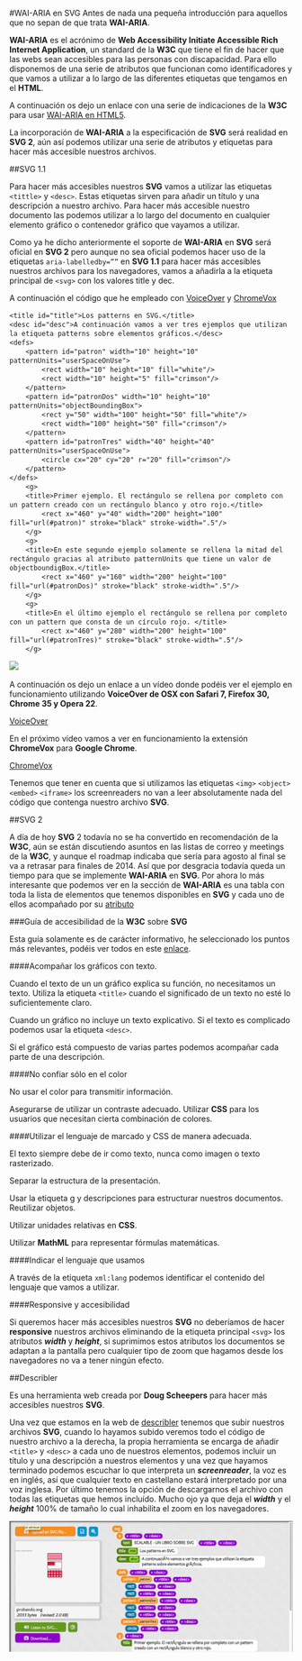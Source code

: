 #WAI-ARIA en SVG
Antes de nada una pequeña introducción para aquellos que no sepan de que trata **WAI-ARIA**.

**WAI-ARIA** es el acrónimo de **Web Accessibility Initiate Accessible Rich Internet Application**, un standard de la **W3C** que tiene el fin de hacer que las webs sean accesibles para las personas con discapacidad. Para ello disponemos de una serie de atributos que funcionan como identificadores y que vamos a utilizar a lo largo de las diferentes etiquetas que tengamos en el **HTML**.

A continuación os dejo un enlace con una serie de indicaciones de la **W3C** para usar [WAI-ARIA en HTML5](http://www.w3.org/TR/2013/WD-aria-in-html-20131003/).

La incorporación de **WAI-ARIA** a la especificación de **SVG** será realidad en **SVG 2**, aún así podemos utilizar una serie de atributos y etiquetas para hacer más accesible nuestros archivos.

##SVG 1.1

Para hacer más accesibles nuestros **SVG** vamos a utilizar las etiquetas `<tittle>` y `<desc>`. Estas etiquetas sirven para añadir un título y una descripción a nuestro archivo. Para hacer más accesible nuestro documento las podemos utilizar a lo largo del documento en cualquier elemento gráfico o contenedor gráfico que vayamos a utilizar.

Como ya he dicho anteriormente el soporte de **WAI-ARIA** en **SVG** será oficial en **SVG 2** pero aunque no sea oficial podemos hacer uso de la etiquetas `aria-labelledby=””` en **SVG 1.1** para hacer más accesibles nuestros archivos para los navegadores, vamos a añadirla a la etiqueta principal de `<svg>` con los valores title y dec.

A continuación el código que he empleado con [VoiceOver](https://www.apple.com/es/accessibility/osx/voiceover/) y [ChromeVox](http://www.chromevox.com/)


~~~~~~~
<title id="title">Los patterns en SVG.</title>
<desc id="desc">A continuación vamos a ver tres ejemplos que utilizan la etiqueta patterns sobre elementos gráficos.</desc>
<defs>
	<pattern id="patron" width="10" height="10" patternUnits="userSpaceOnUse">
		<rect width="10" height="10" fill="white"/>
		<rect width="10" height="5" fill="crimson"/>
	</pattern>
	<pattern id="patronDos" width="10" height="10" patternUnits="objectBoundingBox">
		<rect y="50" width="100" height="50" fill="white"/>
		<rect width="100" height="50" fill="crimson"/>
	</pattern>
	<pattern id="patronTres" width="40" height="40" patternUnits="userSpaceOnUse">
		<circle cx="20" cy="20" r="20" fill="crimson"/>
	</pattern>
</defs>
	<g>
	<title>Primer ejemplo. El rectángulo se rellena por completo con un pattern creado con un rectángulo blanco y otro rojo.</title>
		<rect x="460" y="40" width="200" height="100" fill="url(#patron)" stroke="black" stroke-width=".5"/>
    </g>
	<g>
	<title>En este segundo ejemplo solamente se rellena la mitad del rectángulo gracias al atributo patternUnits que tiene un valor de objectboundigBox.</title>
		<rect x="460" y="160" width="200" height="100" fill="url(#patronDos)" stroke="black" stroke-width=".5"/>
	</g>
	<g>
	<title>En el último ejemplo el rectángulo se rellena por completo con un pattern que consta de un círculo rojo. </title>
		<rect x="460" y="280" width="200" height="100" fill="url(#patronTres)" stroke="black" stroke-width=".5"/>
	</g>
~~~~~~~
[![](https://github.com/jorgeatgu/scalable/blob/master/https://github.com/jorgeatgu/scalable/blob/master/images/logo-codepen.jpg)](http://codepen.io/jorgeatgu/details/IKrGu/)

A continuación os dejo un enlace a un vídeo donde podéis ver el ejemplo en funcionamiento utilizando **VoiceOver de OSX con Safari 7, Firefox 30, Chrome 35 y Opera 22**.

[VoiceOver](http://vimeo.com/jorgeatgu/scalable-voiceover-wai-aria)

En el próximo vídeo vamos a ver en funcionamiento la extensión **ChromeVox** para **Google Chrome**.

[ChromeVox](http://vimeo.com/jorgeatgu/scalable-chrome-vox)

Tenemos que tener en cuenta que si utilizamos las etiquetas `<img>` `<object>` `<embed>` `<iframe>` los screenreaders no van a leer absolutamente nada del código que contenga nuestro archivo **SVG**.


##SVG 2

A día de hoy **SVG** 2 todavía no se ha convertido en recomendación de la **W3C**, aún se están discutiendo asuntos en las listas de correo y meetings de la **W3C**, y aunque el roadmap indicaba que sería para agosto al final se va a retrasar para finales de 2014. Así que por desgracia todavía queda un tiempo para que se implemente **WAI-ARIA** en **SVG**. Por ahora lo más interesante que podemos ver en la sección de **WAI-ARIA** es una tabla con toda la lista de elementos que tenemos disponibles en **SVG** y cada uno de ellos acompañado por su [atributo](https://svgwg.org/svg2-draft/struct.html#WAIARIAAttributes)

###Guía de accesibilidad de la **W3C** sobre **SVG**

Esta guía solamente es de carácter informativo, he seleccionado los puntos más relevantes, podéis ver todos en este [enlace](http://www.w3.org/TR/SVG/access.html).

####Acompañar los gráficos con texto.

Cuando el texto de un un gráfico explica su función, no necesitamos un texto.
Utiliza la etiqueta `<title>` cuando el significado de un texto no esté lo suficientemente claro.

Cuando un gráfico no incluye un texto explicativo. Si el texto es complicado podemos usar la etiqueta `<desc>`.

Si el gráfico está compuesto de varias partes podemos acompañar cada parte de una descripción.


####No confiar sólo en el color

No usar el color para transmitir información.

Asegurarse de utilizar un contraste adecuado. Utilizar **CSS** para los usuarios que necesitan cierta combinación de colores.

####Utilizar el lenguaje de marcado y CSS de manera adecuada.

El texto siempre debe de ir como texto, nunca como imagen o texto rasterizado.

Separar la estructura de la presentación.

Usar la etiqueta g y descripciones para estructurar nuestros documentos. Reutilizar objetos.

Utilizar unidades relativas en **CSS**.

Utilizar **MathML** para representar fórmulas matemáticas.

####Indicar el lenguaje que usamos

A través de la etiqueta `xml:lang` podemos identificar el contenido del lenguaje que vamos a utilizar.

####Responsive y accesibilidad

Si queremos hacer más accesibles nuestros **SVG** no deberíamos de hacer **responsive** nuestros archivos eliminando de la etiqueta principal `<svg>` los atributos ***width*** y ***height***, si suprimimos estos atributos los documentos se adaptan a la pantalla pero cualquier tipo de zoom que hagamos desde los navegadores no va a tener ningún efecto.

##Describler

Es una herramienta web creada por **Doug Scheepers** para hacer más accesibles nuestros **SVG**.

Una vez que estamos en la web de [describler](http://describler.com/) tenemos que subir nuestros archivos **SVG**, cuando lo hayamos subido veremos todo el código de nuestro archivo a la derecha, la propia herramienta se encarga de añadir `<title>` y `<desc>` a cada uno de nuestros elementos, podemos incluir un título y una descripción a nuestros elementos y una vez que hayamos terminado podemos escuchar lo que interpreta un ***screenreader***, la voz es en inglés, así que cualquier texto en castellano estará interpretado por una voz inglesa. Por último tenemos la opción de descargarnos el archivo con todas las etiquetas que hemos incluído. Mucho ojo ya que deja el ***width*** y el ***height*** 100% de tamaño lo cual inhabilita el zoom en los navegadores.

![](https://github.com/jorgeatgu/scalable/blob/master/images/Capitulo-13/wai-aria-describler.jpg)


